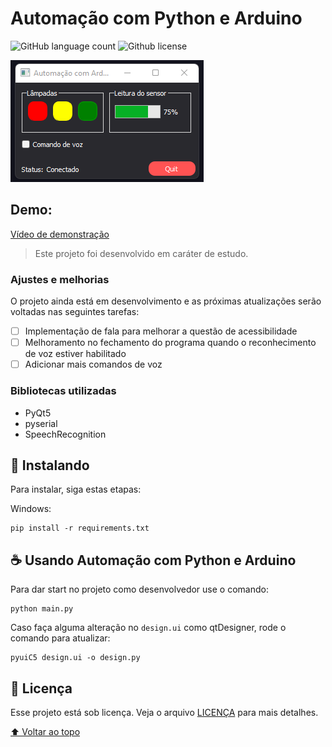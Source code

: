 # Automação com Python e Arduino

<!---Esses são exemplos. Veja https://shields.io para outras pessoas ou para personalizar este conjunto de escudos. Você pode querer incluir dependências, status do projeto e informações de licença aqui--->

![GitHub language count](https://img.shields.io/github/languages/count/ricardoracki/YTdownloader)
![Github license](https://img.shields.io/github/license/ricardoracki/YTdownloader)

<img src="./assets/imgs/design.png" alt="exemplo imagem">

## Demo:

[Vídeo de demonstração](<video src="https://raw.githubusercontent.com/ricardoracki/automacaoPythonArduino/main/assets/videos/demo.mp4" width=300 />)

> Este projeto foi desenvolvido em caráter de estudo.

### Ajustes e melhorias

O projeto ainda está em desenvolvimento e as próximas atualizações serão voltadas nas seguintes tarefas:

- [ ] Implementação de fala para melhorar a questão de acessibilidade
- [ ] Melhoramento no fechamento do programa quando o reconhecimento de voz estiver habilitado
- [ ] Adicionar mais comandos de voz

### Bibliotecas utilizadas

- PyQt5
- pyserial
- SpeechRecognition

## 🚀 Instalando

Para instalar, siga estas etapas:

Windows:

```
pip install -r requirements.txt
```

## ☕ Usando Automação com Python e Arduino

Para dar start no projeto como desenvolvedor use o comando:

```
python main.py
```

Caso faça alguma alteração no `design.ui` como qtDesigner, rode o comando para atualizar:

```
pyuiC5 design.ui -o design.py
```

## 📝 Licença

Esse projeto está sob licença. Veja o arquivo [LICENÇA](LICENSE.md) para mais detalhes.

[⬆ Voltar ao topo](#youtube-downloader)<br>
